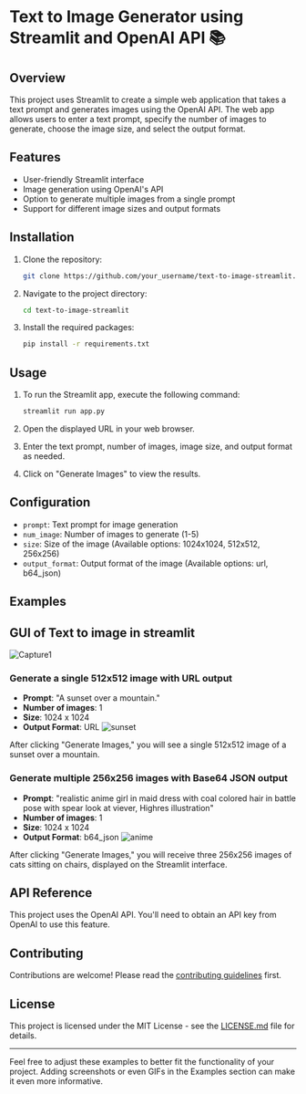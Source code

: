 # Text to Image Generator using Streamlit and OpenAI API 📚

## Overview

This project uses Streamlit to create a simple web application that takes a text prompt and generates images using the OpenAI API. The web app allows users to enter a text prompt, specify the number of images to generate, choose the image size, and select the output format.

## Features

- User-friendly Streamlit interface
- Image generation using OpenAI's API
- Option to generate multiple images from a single prompt
- Support for different image sizes and output formats

## Installation

1. Clone the repository:

    ```bash
    git clone https://github.com/your_username/text-to-image-streamlit.git
    ```

2. Navigate to the project directory:

    ```bash
    cd text-to-image-streamlit
    ```

3. Install the required packages:

    ```bash
    pip install -r requirements.txt
    ```

## Usage

1. To run the Streamlit app, execute the following command:

    ```bash
    streamlit run app.py
    ```

2. Open the displayed URL in your web browser.

3. Enter the text prompt, number of images, image size, and output format as needed.

4. Click on "Generate Images" to view the results.

## Configuration

- `prompt`: Text prompt for image generation
- `num_image`: Number of images to generate (1-5)
- `size`: Size of the image (Available options: 1024x1024, 512x512, 256x256)
- `output_format`: Output format of the image (Available options: url, b64_json)

## Examples
## GUI of Text to image in  streamlit
![Capture1](https://github.com/Umeshbalande/Text_to_image_DallE/assets/3708552/e6ac252d-928e-4e86-b47e-1c5cb0ea0208)

### Generate a single 512x512 image with URL output

- **Prompt**: "A sunset over a mountain."
- **Number of images**: 1
- **Size**: 1024 x 1024
- **Output Format**: URL
![sunset](https://github.com/Umeshbalande/Text_to_image_DallE/assets/3708552/9c82d4a1-5587-440b-a146-866b2b85bfbf)

After clicking "Generate Images," you will see a single 512x512 image of a sunset over a mountain.

### Generate multiple 256x256 images with Base64 JSON output

- **Prompt**: "realistic anime girl in maid dress with coal colored hair in battle pose with spear look at viever, Highres illustration"
- **Number of images**: 1
- **Size**: 1024 x 1024
- **Output Format**: b64_json
![anime](https://github.com/Umeshbalande/Text_to_image_DallE/assets/3708552/46be7af1-6017-48a0-8c7b-52e4745ad73a)

After clicking "Generate Images," you will receive three 256x256 images of cats sitting on chairs, displayed on the Streamlit interface.

## API Reference

This project uses the OpenAI API. You'll need to obtain an API key from OpenAI to use this feature.

## Contributing

Contributions are welcome! Please read the [contributing guidelines](CONTRIBUTING.md) first.

## License

This project is licensed under the MIT License - see the [LICENSE.md](LICENSE.md) file for details.

---

Feel free to adjust these examples to better fit the functionality of your project. Adding screenshots or even GIFs in the Examples section can make it even more informative.
